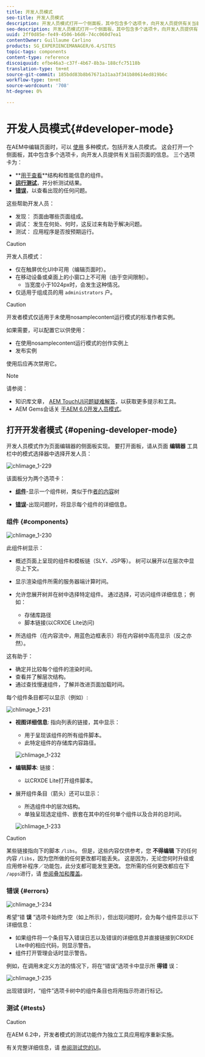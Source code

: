 ```yaml
---
title: 开发人员模式
seo-title: 开发人员模式
description: 开发人员模式打开一个侧面板，其中包含多个选项卡，向开发人员提供有关当前页面的信息
seo-description: 开发人员模式打开一个侧面板，其中包含多个选项卡，向开发人员提供有关当前页面的信息
uuid: 2ff0d85e-fe49-4506-b6d6-74cc060d7ea1
contentOwner: Guillaume Carlino
products: SG_EXPERIENCEMANAGER/6.4/SITES
topic-tags: components
content-type: reference
discoiquuid: efbe46a3-c37f-4b67-8b3a-188cfc75118b
translation-type: tm+mt
source-git-commit: 185bdd83b8b67671a31aa3f341b80614ed819b6c
workflow-type: tm+mt
source-wordcount: '708'
ht-degree: 0%

---
```



# 开发人员模式{#developer-mode}

在AEM中编辑页面时，可以 [使用](/help/sites-authoring/author-environment-tools.md#page-modes) 多种模式，包括开发人员模式。 这会打开一个侧面板，其中包含多个选项卡，向开发人员提供有关当前页面的信息。 三个选项卡为：

* **[用于查看](#components)**结构和性能信息的组件。
* **[运行测试](#tests)**，并分析测试结果。
* **[错误](#errors)**，以查看出现的任何问题。

这些帮助开发人员：

* 发现： 页面由哪些页面组成。
* 调试： 发生在何处、何时，这反过来有助于解决问题。
* 测试： 应用程序是否按预期运行。

>[!CAUTION]
>
>开发人员模式：
>
>* 仅在触屏优化UI中可用（编辑页面时）。
>* 在移动设备或桌面上的小窗口上不可用（由于空间限制）。
   >   * 当宽度小于1024px时，会发生这种情况。
>* 仅适用于组成员的用 `administrators` 户。


>[!CAUTION]
>
>开发者模式仅适用于未使用nosamplecontent运行模式的标准作者实例。
>
>如果需要，可以配置它以供使用：
>
>* 在使用nosamplecontent运行模式的创作实例上
>* 发布实例

>
>
使用后应再次禁用它。

>[!NOTE]
>
>请参阅：
>
>* 知识库文章， [AEM TouchUI问题疑难解答](https://helpx.adobe.com/experience-manager/kb/troubleshooting-aem-touchui-issues.html)，以获取更多提示和工具。
>* AEM Gems会话关 [于AEM 6.0开发人员模式](https://docs.adobe.com/content/ddc/en/gems/aem-6-0-developer-mode.html)。


## 打开开发者模式 {#opening-developer-mode}

开发人员模式作为页面编辑器的侧面板实现。 要打开面板，请从页面 **编辑器** 工具栏中的模式选择器中选择开发人员：

![chlimage_1-229](assets/chlimage_1-229.png)

该面板分为两个选项卡：

* **[组件](/help/sites-developing/developer-mode.md#components)**-显示一个组件树，类似于作[者的内容](/help/sites-authoring/author-environment-tools.md#content-tree)树

* **[错误](/help/sites-developing/developer-mode.md#errors)**-出现问题时，将显示每个组件的详细信息。

### 组件 {#components}

![chlimage_1-230](assets/chlimage_1-230.png)

此组件树显示：

* 概述页面上呈现的组件和模板链（SLY、JSP等）。 树可以展开以在层次中显示上下文。
* 显示渲染组件所需的服务器端计算时间。
* 允许您展开树并在树中选择特定组件。 通过选择，可访问组件详细信息； 例如：

   * 存储库路径
   * 脚本链接(以CRXDE Lite访问)

* 所选组件（在内容流中，用蓝色边框表示）将在内容树中高亮显示（反之亦然）。

这有助于：

* 确定并比较每个组件的渲染时间。
* 查看并了解层次结构。
* 通过查找慢速组件，了解并改进页面加载时间。

每个组件条目都可以显示（例如）:

![chlimage_1-231](assets/chlimage_1-231.png)

* **视图详细信息**: 指向列表的链接，其中显示：

   * 用于呈现该组件的所有组件脚本。
   * 此特定组件的存储库内容路径。

   ![chlimage_1-232](assets/chlimage_1-232.png)

* **编辑脚本**: 链接：

   * 以CRXDE Lite打开组件脚本。

* 展开组件条目（箭头）还可以显示：

   * 所选组件中的层次结构。
   * 单独呈现选定组件、嵌套在其中的任何单个组件以及合并的总时间。

   ![chlimage_1-233](assets/chlimage_1-233.png)

>[!CAUTION]
>
>某些链接指向下的脚本 `/libs`。 但是，这些内容仅供参考，您 **不得编辑** 下的任何内容 `/libs`，因为您所做的任何更改都可能丢失。 这是因为，无论您何时升级或应用修补程序／功能包，此分支都可能发生更改。 您所需的任何更改都应在下 `/apps`进行，请 [参阅叠加和覆盖](/help/sites-developing/overlays.md)。

### 错误 {#errors}

![chlimage_1-234](assets/chlimage_1-234.png)

希望“错 **误** ”选项卡始终为空（如上所示），但出现问题时，会为每个组件显示以下详细信息：

* 如果组件将一个条目写入错误日志以及错误的详细信息并直接链接到CRXDE Lite中的相应代码，则显示警告。
* 组件打开管理会话时显示警告。

例如，在调用未定义方法的情况下，将在“错误”选项卡中显示所 **得错** 误：

![chlimage_1-235](assets/chlimage_1-235.png)

出现错误时，“组件”选项卡树中的组件条目也将用指示符进行标记。

### 测试 {#tests}

>[!CAUTION]
>
>在AEM 6.2中，开发者模式的测试功能作为独立工具应用程序重新实施。
>
>有关完整详细信息，请 [参阅测试您的UI](/help/sites-developing/hobbes.md)。

